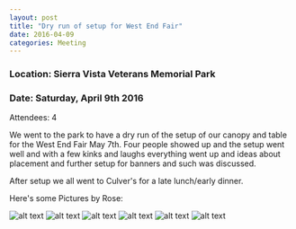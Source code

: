 ```yaml
---
layout: post
title: "Dry run of setup for West End Fair"
date: 2016-04-09
categories: Meeting
---
```


### Location: Sierra Vista Veterans Memorial Park

### Date: Saturday, April 9th 2016

Attendees: 4

We went to the park to have a dry run of the setup of our canopy and table for the West End Fair May 7th.  Four people showed up and the setup went well and with a few kinks and laughs everything went up and ideas about placement and further setup for banners and such was discussed.

After setup we all went to Culver's for a late lunch/early dinner.

Here's some Pictures by Rose:

![alt text](https://raw.githubusercontent.com/CochiseLinuxUsersGroup/CochiseLinuxUsersGroup.github.io/master/images/CLUG_meeting_4-9-2016%20%281%29.jpg "WEF Setup 1")
![alt text](https://raw.githubusercontent.com/CochiseLinuxUsersGroup/CochiseLinuxUsersGroup.github.io/master/images/CLUG_meeting_4-9-2016%20%282%29.jpg "WEF Setup 2")
![alt text](https://raw.githubusercontent.com/CochiseLinuxUsersGroup/CochiseLinuxUsersGroup.github.io/master/images/CLUG_meeting_4-9-2016%20%283%29.jpg "WEF Setup 3")
![alt text](https://raw.githubusercontent.com/CochiseLinuxUsersGroup/CochiseLinuxUsersGroup.github.io/master/images/CLUG_meeting_4-9-2016%20%284%29.jpg "WEF Setup 4")
![alt text](https://raw.githubusercontent.com/CochiseLinuxUsersGroup/CochiseLinuxUsersGroup.github.io/master/images/CLUG_meeting_4-9-2016%20%285%29.jpg "WEF Setup 5")
![alt text](https://raw.githubusercontent.com/CochiseLinuxUsersGroup/CochiseLinuxUsersGroup.github.io/master/images/CLUG_meeting_4-9-2016%20%286%29.jpg "WEF Setup 6")
